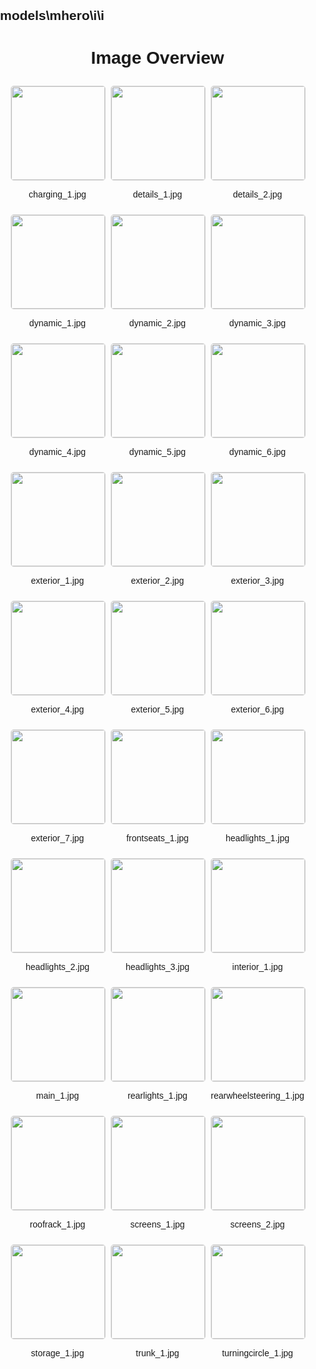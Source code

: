 ## models\mhero\i\i
<style>
    body {
        font-family: Arial, sans-serif;
        margin: 0;
        padding: 0;
    }
    .image-gallery {
        display: flex;
        flex-wrap: wrap;
        gap: 10px;
        justify-content: center;
        padding: 10px;
    }
    .image-gallery img {
        width: 150px;
        height: auto;
        border: 1px solid #ddd;
        border-radius: 5px;
    }
    .image-gallery div {
        flex: 1 1 calc(33.333% - 20px); /* Three images per row on large screens */
        max-width: 150px;
        text-align: center;
    }
    @media (max-width: 768px) {
        .image-gallery div {
            flex: 1 1 calc(50% - 20px); /* Two images per row on medium screens */
        }
    }
    @media (max-width: 480px) {
        .image-gallery div {
            flex: 1 1 100%; /* One image per row on small screens */
        }
    }
</style>
<h1 style ="text-align: center;"> Image Overview </h1> <div class="image-gallery">
<div>
<img src="https://media.evkx.net/multimedia/models/mhero/i/i/charging_1_st.jpg">
<p>charging_1.jpg</p>
</div>
<div>
<img src="https://media.evkx.net/multimedia/models/mhero/i/i/details_1_st.jpg">
<p>details_1.jpg</p>
</div>
<div>
<img src="https://media.evkx.net/multimedia/models/mhero/i/i/details_2_st.jpg">
<p>details_2.jpg</p>
</div>
<div>
<img src="https://media.evkx.net/multimedia/models/mhero/i/i/dynamic_1_st.jpg">
<p>dynamic_1.jpg</p>
</div>
<div>
<img src="https://media.evkx.net/multimedia/models/mhero/i/i/dynamic_2_st.jpg">
<p>dynamic_2.jpg</p>
</div>
<div>
<img src="https://media.evkx.net/multimedia/models/mhero/i/i/dynamic_3_st.jpg">
<p>dynamic_3.jpg</p>
</div>
<div>
<img src="https://media.evkx.net/multimedia/models/mhero/i/i/dynamic_4_st.jpg">
<p>dynamic_4.jpg</p>
</div>
<div>
<img src="https://media.evkx.net/multimedia/models/mhero/i/i/dynamic_5_st.jpg">
<p>dynamic_5.jpg</p>
</div>
<div>
<img src="https://media.evkx.net/multimedia/models/mhero/i/i/dynamic_6_st.jpg">
<p>dynamic_6.jpg</p>
</div>
<div>
<img src="https://media.evkx.net/multimedia/models/mhero/i/i/exterior_1_st.jpg">
<p>exterior_1.jpg</p>
</div>
<div>
<img src="https://media.evkx.net/multimedia/models/mhero/i/i/exterior_2_st.jpg">
<p>exterior_2.jpg</p>
</div>
<div>
<img src="https://media.evkx.net/multimedia/models/mhero/i/i/exterior_3_st.jpg">
<p>exterior_3.jpg</p>
</div>
<div>
<img src="https://media.evkx.net/multimedia/models/mhero/i/i/exterior_4_st.jpg">
<p>exterior_4.jpg</p>
</div>
<div>
<img src="https://media.evkx.net/multimedia/models/mhero/i/i/exterior_5_st.jpg">
<p>exterior_5.jpg</p>
</div>
<div>
<img src="https://media.evkx.net/multimedia/models/mhero/i/i/exterior_6_st.jpg">
<p>exterior_6.jpg</p>
</div>
<div>
<img src="https://media.evkx.net/multimedia/models/mhero/i/i/exterior_7_st.jpg">
<p>exterior_7.jpg</p>
</div>
<div>
<img src="https://media.evkx.net/multimedia/models/mhero/i/i/frontseats_1_st.jpg">
<p>frontseats_1.jpg</p>
</div>
<div>
<img src="https://media.evkx.net/multimedia/models/mhero/i/i/headlights_1_st.jpg">
<p>headlights_1.jpg</p>
</div>
<div>
<img src="https://media.evkx.net/multimedia/models/mhero/i/i/headlights_2_st.jpg">
<p>headlights_2.jpg</p>
</div>
<div>
<img src="https://media.evkx.net/multimedia/models/mhero/i/i/headlights_3_st.jpg">
<p>headlights_3.jpg</p>
</div>
<div>
<img src="https://media.evkx.net/multimedia/models/mhero/i/i/interior_1_st.jpg">
<p>interior_1.jpg</p>
</div>
<div>
<img src="https://media.evkx.net/multimedia/models/mhero/i/i/main_1_st.jpg">
<p>main_1.jpg</p>
</div>
<div>
<img src="https://media.evkx.net/multimedia/models/mhero/i/i/rearlights_1_st.jpg">
<p>rearlights_1.jpg</p>
</div>
<div>
<img src="https://media.evkx.net/multimedia/models/mhero/i/i/rearwheelsteering_1_st.jpg">
<p>rearwheelsteering_1.jpg</p>
</div>
<div>
<img src="https://media.evkx.net/multimedia/models/mhero/i/i/roofrack_1_st.jpg">
<p>roofrack_1.jpg</p>
</div>
<div>
<img src="https://media.evkx.net/multimedia/models/mhero/i/i/screens_1_st.jpg">
<p>screens_1.jpg</p>
</div>
<div>
<img src="https://media.evkx.net/multimedia/models/mhero/i/i/screens_2_st.jpg">
<p>screens_2.jpg</p>
</div>
<div>
<img src="https://media.evkx.net/multimedia/models/mhero/i/i/storage_1_st.jpg">
<p>storage_1.jpg</p>
</div>
<div>
<img src="https://media.evkx.net/multimedia/models/mhero/i/i/trunk_1_st.jpg">
<p>trunk_1.jpg</p>
</div>
<div>
<img src="https://media.evkx.net/multimedia/models/mhero/i/i/turningcircle_1_st.jpg">
<p>turningcircle_1.jpg</p>
</div>
</div>
